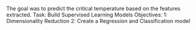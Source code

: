 The goal was to predict the critical temperature based on the features extracted.
Task: Build Supervised Learning Models
Objectives: 
1: Dimensionality Reduction
2: Create a Regression and Classification model
